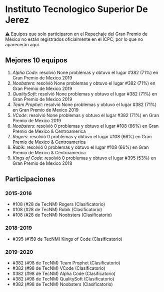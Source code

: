 # Instituto Tecnologico Superior De Jerez

:warning: Equipos que solo participaron en el Repechaje del Gran Premio de México no están registrados oficialmente en el ICPC, por lo que no aparecerán aquí.

## Mejores 10 equipos

1. _Alpha Code_: resolvió None problemas y obtuvo el lugar #382 (71%) en Gran Premio de Mexico 2019
1. _Noobsters_: resolvió None problemas y obtuvo el lugar #382 (71%) en Gran Premio de Mexico 2019
1. _QualitySoft_: resolvió None problemas y obtuvo el lugar #382 (71%) en Gran Premio de Mexico 2019
1. _Team Prophet_: resolvió None problemas y obtuvo el lugar #382 (71%) en Gran Premio de Mexico 2019
1. _VCode_: resolvió None problemas y obtuvo el lugar #382 (71%) en Gran Premio de Mexico 2019
1. _Noobsters_: resolvió 0 problemas y obtuvo el lugar #108 (66%) en Gran Premio de Mexico & Centroamerica
1. _Rogers_: resolvió 0 problemas y obtuvo el lugar #108 (66%) en Gran Premio de Mexico & Centroamerica
1. _Rubik_: resolvió 0 problemas y obtuvo el lugar #108 (66%) en Gran Premio de Mexico & Centroamerica
1. _Kings of Code_: resolvió 0 problemas y obtuvo el lugar #395 (53%) en Gran Premio de Mexico 2018

## Participaciones

### 2015-2016

- #108 (#28 de TecNM) Rogers (Clasificatorio)
- #108 (#28 de TecNM) Rubik (Clasificatorio)
- #108 (#28 de TecNM) Noobsters (Clasificatorio)

### 2018-2019

- #395 (#159 de TecNM) Kings of Code (Clasificatorio)

### 2019-2020

- #382 (#98 de TecNM) Team Prophet (Clasificatorio)
- #382 (#98 de TecNM) VCode (Clasificatorio)
- #382 (#98 de TecNM) Alpha Code (Clasificatorio)
- #382 (#98 de TecNM) QualitySoft (Clasificatorio)
- #382 (#98 de TecNM) Noobsters (Clasificatorio)



